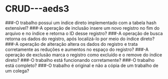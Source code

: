# CRUD---aeds3
###-O trabalho possui um índice direto implementado com a tabela hash extensível?
###-A operação de inclusão insere um novo registro no fim do arquivo e no índice e retorna o ID desse registro?
###-A operação de busca retorna os dados do registro, após localizá-lo por meio do índice direto?
###-A operação de alteração altera os dados do registro e trata corretamente as reduções e aumentos no espaço do registro?
###-A operação de exclusão marca o registro como excluído e o remove do índice direto?
###-O trabalho está funcionando corretamente?
###-O trabalho está completo?
###-O trabalho é original e não a cópia de um trabalho de um colega?
